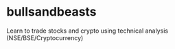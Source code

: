 # bullsandbeasts
Learn to trade stocks and crypto using technical analysis (NSE/BSE/Cryptocurrency)
